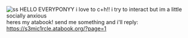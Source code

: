 ![ss](https://github.com/user-attachments/assets/73d08cb4-17a5-4e0b-bed5-6fe7bc38f71f)
HELLO EVERYPONYY
i love to c+h!! i try to interact but im a little socially anxious    
heres my atabook! send me something and i'll reply: https://s3mic1rcle.atabook.org/?page=1 
